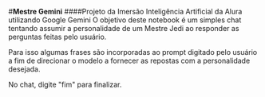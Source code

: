 #**Mestre Gemini**
####Projeto da Imersão Inteligência Artificial da Alura utilizando Google Gemini
O objetivo deste notebook é um simples chat tentando assumir a personalidade de um Mestre Jedi ao responder as perguntas feitas pelo usuário.

Para isso algumas frases são incorporadas ao prompt digitado pelo usuário a fim de direcionar o modelo a fornecer as repostas com a personalidade desejada.

No chat, digite "fim" para finalizar.

